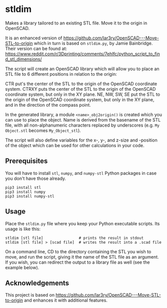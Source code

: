 # stldim

Makes a library tailored to an existing STL file. Move it to the origin in OpenSCAD.

It is an enhanced version of <https://github.com/lar3ry/OpenSCAD---Move-STL-to-origin> which in turn is based on `stldim.py`, by Jamie Bainbridge. Their version can be found at:
  <https://www.reddit.com/r/3Dprinting/comments/7ehlfc/python_script_to_find_stl_dimensions/>

The script will create an OpenSCAD library which will allow you to place an STL file to 6 different positions in relation to the origin:

CTR put's the center of the STL to the origin of the OpenSCAD coordinate system.
CTRXY puts the center of the STL to the origin of the OpenSCAD coordinate system, but only in the XY plane.
NE, NW, SW, SE put the STL to the origin of the OpenSCAD coordinate system, but only in the XY plane, and in the direction of the compass point.

In the generated library, a module `<name>_obj2origin()` is created which you can use to place the object.
Name is derived from the basename of the STL file, with all non-alphanumeric characters replaced by underscores (e.g. `My Object.stl` becomes `My_Object_stl`).

The script will also define variables for the x-, y-, and z-size and -position of the object which can be used for other calculations in your code.

## Prerequisites

You will have to install `stl`, `numpy`, and `numpy-stl` Python packages in case you don't have those already.

```shell
pip3 install stl
pip3 install numpy
pip3 install numpy-stl
```

## Usage

Place the `stldim.py` file where you keep your Python executable scripts. Its usage is like this:

```shell
stldim [stl file]                # prints the result in stdout
stldim [stl file] > [scad file]  # writes the result into a .scad file
```

On a command line, CD to the directory containing the STL you wish to move, and run the script, giving it the name of the STL file as an argument. If you wish, you can redirect the output to a library file as well (see the example below).

## Acknowledgements

This project is based on <https://github.com/lar3ry/OpenSCAD---Move-STL-to-origin> and enhances it with additional features.

